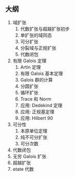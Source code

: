 ## 大纲

1. 域扩张
    1. 代数扩张与超越扩张初步
    2. 单扩张的域同态
    3. 可分扩张
    4. 分裂域与正规扩张
    5. 代数闭包
2. 有限 Galois 定理
    1. Artin 定理
    2. 有限 Galois 基本定理
    3. Galois 群的计算
    4. 分圆扩张
    5. 循环扩张
    6. Trace 和 Norm
    7. 应用: Dedekind 定理
    8. 应用: 正规基定理
    9. 应用: Hilbert 90
3. 可分性
    1. 本原单位定理
    2. 纯不可分扩张
    3. 可分次数
4. 代数闭包
5. 无穷 Galois 扩张
6. 超越扩张
7. etate 代数
